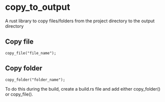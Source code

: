 # copy_to_output
A rust library to copy files/folders from the project directory to the output directory

## Copy file
`copy_file("file_name");`

## Copy folder
`copy_folder("folder_name");`

To do this during the build, create a build.rs file and add either copy_folder() or copy_file().
